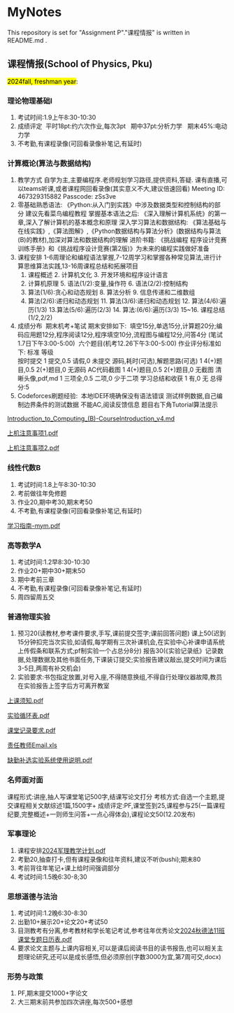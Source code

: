 # MyNotes
This repository is set for "Assignment P"."课程情报" is written in README.md .
## 课程情报(School of Physics, Pku)
<mark>2024fall, freshman year</mark>:
### 理论物理基础I
1. 考试时间:1.9上午8:30-10:30 
2. 成绩评定 
   平时18pt:约六次作业,每次3pt
    期中37pt:分析力学
    期末45%:电动力学
3. 不考勤,有课程录像(可回看录像补笔记,有延时)

### 计算概论(算法与数据结构)
1. 教学方式 自学为主,主要编程序.老师规划学习路径,提供资料,答疑. 课有直播,可以teams听课,或者课程网回看录像(其实意义不大,建议倍速回看) Meeting ID: 467329315882 Passcode: zSs3ve
2. 零基础熟悉语法: 《Python:从入门到实践》中涉及数据类型和控制结构的部分 建议先看菜鸟编程教程
   掌握基本语法之后: 《深入理解计算机系统》的第一章,深入了解计算机的基本概念和原理
   深入学习算法和数据结构: 《算法基础与在线实践》,《算法图解》,《Python数据结构与算法分析》(数据结构与算法(B)的教材),加深对算法和数据结构的理解
   进阶书籍: 《挑战编程 程序设计竞赛训练手册》和《挑战程序设计竞赛(第2版)》为未来的编程实践做好准备
3. 课程安排
   1-6周理论和编程语法掌握,7-12周学习和掌握各种常见算法,进行计算思维算法实践,13-16周课程总结和拓展项目
   1. 课程概述	                 2. 计算机文化	                3. 开发环境和程序设计语言
   4. 计算机原理	                 5. 语法(1/2):变量,操作符	       6. 语法(2/2):控制结构
   7. 算法(1/6):贪心和动态规划	     8. 算法分析	                   9. 信息传递和二维数组
   10. 算法(2/6):递归和动态规划	  11. 算法(3/6):递归和动态规划	    12. 算法(4/6):遍历(1/3)
   13.算法(5/6):遍历(2/3)	        14. 算法:(6/6):遍历(3/3)	    15~16. 课程总结(1/2,2/2)
5. 成绩分布
    期末机考+笔试 期末安排如下: 
   填空15分,单选15分,计算题20分;编码应用题12分,程序阅读12分,程序填空10分,流程图与编程12分,问答4分
   (笔试1.7日下午3:00-5:00) 
   六个题目(机考12.26下午3:00-5:00)
   作业评分标准如下:
   标准	                       等级	        
   按时提交	                    1 提交,0.5 请假,0 未提交
   源码,耗时(可选),解题思路(可选)	  1 4(+)题目,0.5 2(+)题目,0 无源码
   AC代码截图	                    1 4(+)题目,0.5 2(+)题目,0 无截图
   清晰头像,pdf,md	              1 三项全,0.5 二项,0 少于二项
   学习总结和收获	                 1 有,0 无
   总得分:5
6. Codeforces刷题经验:
    本地IDE环境确保没有语法错误 测试样例数据,自己编制边界条件的测试数据 不能AC,阅读反馈信息 题目右下角Tutorial算法提示

[Introduction_to_Computing_(B)-CourseIntroduction_v4.md](https://github.com/user-attachments/files/17125785/Introduction_to_Computing_.B.-CourseIntroduction_v4.md)

[上机注意事项1.pdf](https://github.com/user-attachments/files/17125786/1.pdf)

[上机注意事项2.pdf](https://github.com/user-attachments/files/17125788/2.pdf)

### 线性代数B
1. 考试时间:1.8上午8:30-10:30 
2. 考前做往年免修题
3. 作业20,期中考30,期末考50
4. 不考勤,有课程录像(可回看录像补笔记,有延时)

[学习指南-mym.pdf](https://github.com/user-attachments/files/17125795/-mym.pdf)

### 高等数学A
1. 考试时间:1.2早8:30-10:30 
2. 作业20+期中30+期末50
3. 期中考前三章
4. 不考勤,有课程录像(可回看录像补笔记,有延时)
5. 周四留周五交

### 普通物理实验
1. 预习20(读教材,参考课件要求,手写,课前提交签字;课前回答问题) 课上50(迟到15分钟扣完当次实验,如请假,每学期有三次补课机会,在实验中心补课申请系统上传假条和联系方式;pf制实验一个占总分8分) 报告30(《实验记录纸》记录数据,处理数据及其他书面任务,下课装订提交;实验报告建议敲出,提交时间为课后3-5日,两周有补交机会)
2.  实验要求:书包指定放置,对号入座,不得随意换组,不得自行处理仪器故障,教员在实验报告上签字后方可离开教室

[上课须知.pdf](https://github.com/user-attachments/files/17125847/default.pdf)

[实验循环表.pdf](https://github.com/user-attachments/files/17125853/default.pdf)

[课堂记录要求.pdf](https://github.com/user-attachments/files/17125856/default.pdf)

[责任教师Email.xls](https://github.com/user-attachments/files/17125862/Email.xls)

[缺勤补选实验系统使用说明.pdf](https://github.com/user-attachments/files/17125875/default.pdf)

### 名师面对面
课程形式:讲座,抽人写课堂笔记500字,结课写论文打分
考核方式:自选一个主题,提交课程相关文献综述1篇,1500字+
成绩评定:PF,课堂签到25,课程参与25(一篇课程纪要,完整概述+一则师生问答+一点心得体会),课程论文50(12.20发布)

### 军事理论
1. 课程安排[2024军理教学计划.pdf](https://github.com/user-attachments/files/17125904/2024.pdf)
2. 考勤20,抽查打卡,但有课程录像和往年资料,建议不听(bushi);期末80
3. 考前背往年笔记+课上给时间强调部分
4. 考试时间:1.5晚6:30-8;30

### 思想道德与法治
1. 考试时间:1.2晚6:30-8:30
2. 出勤10+展示20+论文20+考试50
3. 目测教考有分离,参考教材和学长笔记考试,参考往年优秀论文[2024秋德法11班课堂专题日历表.pdf](https://github.com/user-attachments/files/17125949/2024.11.pdf)
4. 要求论文主题与上课内容相关,可以是课后阅读书目的读书报告,也可以相关主题理论研究,还可以是成长感悟,但必须原创(字数3000为宜,第7周可交,docx)

### 形势与政策
1. PF,期末提交1000+字论文
2. 大三期末前共参加四次讲座,每次500+感想

